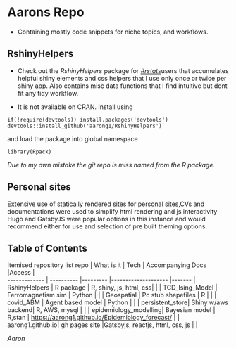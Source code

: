 Aarons Repo
==========
- Containing mostly code snippets for niche topics, and workflows.

## RshinyHelpers
- Check out the *RshinyHelpers* package for [_#rstats_](https://www.google.com/url?sa=t&rct=j&q=&esrc=s&source=web&cd=&cad=rja&uact=8&ved=2ahUKEwiL8ra1gJL1AhWth_0HHVlEDKwQFnoECAIQAQ&url=https%3A%2F%2Fwww.r-project.org%2F&usg=AOvVaw1dEKAtw6XqNnWPRNby8Tne )users that accumulates helpful shiny elements and css helpers that 
I use only once or twice per shiny app.  Also contains misc data functions that I find intuitive but dont fit any tidy workflow.

- It is not available on CRAN. Install using

`if(!require(devtools)) install.packages('devtools')
devtools::install_github('aarong1/RshinyHelpers')`

and load the package into global namespace

`library(Rpack)`


*Due to my own mistake the git repo is miss named from the R package.* 

## Personal sites

Extensive use of statically rendered sites for personal sites,CVs and documentations were used to simplify html rendering and js interactivity Hugo and GatsbyJS were popular options in this instance and would recommend either for use and selection of pre built theming options.

## Table of Contents

Itemised repository
list
repo            | What is it            | Tech                |  Accompanying Docs                                |Access |  
-------------   | ----------            |---------            |--------------------                               |-------    |
RshinyHelpers   | R package             | R, shiny, js, html, css|                                                   |   |
TCD_Ising_Model | Ferromagnetism sim    | Python              |                                                   |   |
Geospatial      | Pc stub shapefiles    | R                   |                                                   |   |
covid_ABM       | Agent based model     | Python              |                                                   |   |
persistent_store| Shiny w/aws backend| R, AWS, mysql       |                                                   |   |
epidemiology_modelling| Bayesian model  | R,stan              | https://aarong1.github.io/Epidemiology_forecast/  |   |
aarong1.github.io| gh pages site |Gatsbyjs, reactjs, html, css, js    |                                        |


_Aaron_
